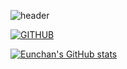 ![header](https://capsule-render.vercel.app/api?type=waving&color=timeGradient&text=Welcome%20to%20Eunchan's%20GitHub%20👋&animation=twinkling&fontSize=35&fontAlignY=40&fontAlign=50&height=250)

[![GITHUB](https://hits.seeyoufarm.com/api/count/incr/badge.svg?url=https%3A%2F%2Fgithub.com%2Fjiholee0&count_bg=%23F29494&title_bg=%232F2E2E&icon=github.svg&icon_color=%23FFFFFF&title=GITHUB&edge_flat=false)](https://github.com/jiholee0)

[![Eunchan's GitHub stats](https://github-readme-stats.vercel.app/api?username=EunchanJeong&include_all_commits=true&theme=nord&hide_border=true&count_private=true)](https://github.com/jiholee0/github-readme-stats)

<!--
**EunchanJeong/EunchanJeong** is a ✨ _special_ ✨ repository because its `README.md` (this file) appears on your GitHub profile.

Here are some ideas to get you started:

- 🔭 I’m currently working on ...
- 🌱 I’m currently learning ...
- 👯 I’m looking to collaborate on ...
- 🤔 I’m looking for help with ...
- 💬 Ask me about ...
- 📫 How to reach me: ...
- 😄 Pronouns: ...
- ⚡ Fun fact: ...
-->

